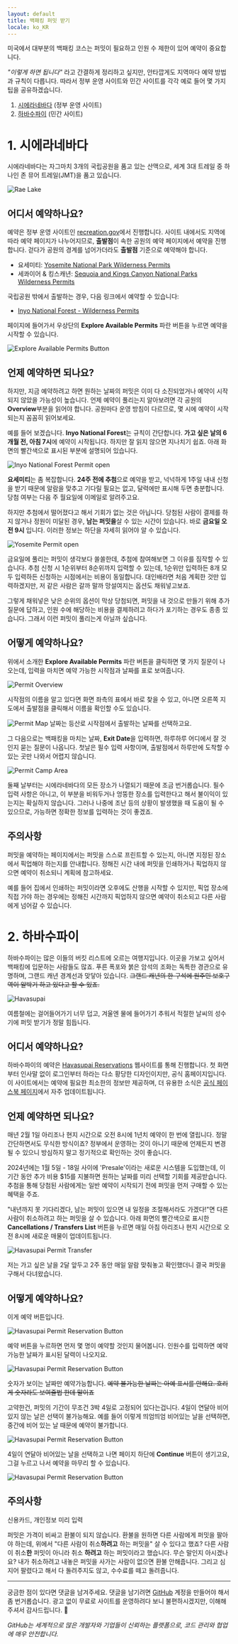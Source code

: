 ```yaml
---
layout: default
title: 백패킹 퍼밋 받기
locale: ko_KR
---
```


미국에서 대부분의 백패킹 코스는 퍼밋이 필요하고 인원 수 제한이 있어 예약이 중요합니다.

*"이렇게 하면 됩니다"* 라고 간결하게 정리하고 싶지만, 안타깝게도 지역마다 예약 방법과 규칙이 다릅니다. 따라서 정부 운영 사이트와 민간 사이트를 각각 예로 들어 몇 가지 팁을 공유하겠습니다.

1. [시에라네바다](#1-시에라네바다) (정부 운영 사이트)
1. [하바수파이](#2-하바수파이) (민간 사이트)

# 1. 시에라네바다
시에라네바다는 자그마치 3개의 국립공원을 품고 있는 산맥으로, 세계 3대 트레일 중 하나인 존 뮤어 트레일(JMT)을 품고 있습니다.

![Rae Lake](/assets/img/backpacking/rae_lake.jpg)

## 어디서 예약하나요?

예약은 정부 운영 사이트인 [recreation.gov](http://recreation.gov)에서 진행합니다. 사이트 내에서도 지역에 따라 예약 페이지가 나누어지므로, **출발점**이 속한 공원의 예약 페이지에서 예약을 진행합니다. 걷다가 공원의 경계를 넘어가더라도 **출발점** 기준으로 예약해야 합니다.
* 요세미티: [Yosemite National Park Wilderness Permits](https://www.recreation.gov/permits/445859)
* 세콰이어 & 킹스캐년: [Sequoia and Kings Canyon National Parks Wilderness Permits](https://www.recreation.gov/permits/445857)

국립공원 밖에서 출발하는 경우, 다음 링크에서 예약할 수 있습니다:
* [Inyo National Forest - Wilderness Permits](https://www.recreation.gov/permits/233262)

페이지에 들어가서 우상단의 **Explore Available Permits** 파란 버튼을 누르면 예약을 시작할 수 있습니다.

![Explore Available Permits Button](/assets/img/backpacking/permit_button.jpg)

## 언제 예약하면 되나요?

하지만, 지금 예약하려고 하면 원하는 날짜의 퍼밋은 이미 다 소진되었거나 예약이 시작되지 않았을 가능성이 높습니다. 언제 예약이 풀리는지 알아보려면 각 공원의 **Overview**부분을 읽어야 합니다. 공원마다 운영 방침이 다르므로, 몇 시에 예약이 시작되는지 꼼꼼히 읽어보세요.

예를 들어 보겠습니다. **Inyo National Forest**는 규칙이 간단합니다. **가고 싶은 날의 6개월 전, 아침 7시**에 예약이 시작됩니다. 하지만 잘 읽지 않으면 지나치기 쉽죠. 아래 화면의 빨간색으로 표시된 부분에 설명되어 있습니다.

![Inyo National Forest Permit open](/assets/img/backpacking/permit_open_1.jpg)

**요세미티**는 좀 복잡합니다. **24주 전에 추첨**으로 예약을 받고, 넉넉하게 1주일 내내 신청을 받기 때문에 알람을 맞추고 기다릴 필요는 없고, 달력에만 표시해 두면 충분합니다. 당첨 여부는 다음 주 월요일에 이메일로 알려주고요.

하지만 추첨에서 떨어졌다고 해서 기회가 없는 것은 아닙니다. 당첨된 사람이 결제를 하지 않거나 정원이 미달된 경우, **남는 퍼밋을**살 수 있는 시간이 있습니다. 바로 **금요일 오전 9시** 입니다. 이러한 정보는 하단을 자세히 읽어야 알 수 있습니다.

![Yosemite Permit open](/assets/img/backpacking/permit_open_2.jpg)

금요일에 풀리는 퍼밋이 생각보다 쏠쏠한데, 추첨에 참여해보면 그 이유를 짐작할 수 있습니다. 추첨 신청 시 1순위부터 8순위까지 입력할 수 있는데, 1순위만 입력하든 8개 모두 입력하든 신청하는 시점에서는 비용이 동일합니다. 대인배라면 처음 계획한 것만 입력하겠지만, 저 같은 사람은 갈까 말까 망설여지는 옵션도 채워넣고보죠.

그렇게 채워넣은 낮은 순위의 옵션이 막상 당첨되면, 퍼밋을 내 것으로 만들기 위해 추가 질문에 답하고, 인원 수에 해당하는 비용을 결제하려고 하다가 포기하는 경우도 종종 있습니다. 그래서 이런 퍼밋이 풀리는게 아닐까 싶습니다.

## 어떻게 예약하나요?

위에서 소개한 **Explore Available Permits** 파란 버튼을 클릭하면 몇 가지 질문이 나오는데, 입력을 마치면 예약 가능한 시작점과 날짜를 표로 보여줍니다.

![Permit Overview](/assets/img/backpacking/permit_overview.jpg)

시작점의 이름을 알고 있다면 화면 좌측의 표에서 바로 찾을 수 있고, 아니면 오른쪽 지도에서 출발점을 클릭해서 이름을 확인할 수도 있습니다.

![Permit Map](/assets/img/backpacking/permit_map.jpg)
날짜는 등산로 시작점에서 출발하는 날짜를 선택하고요.

그 다음으로는 백패킹을 마치는 날짜, **Exit Date**을 입력하면, 하루하루 어디에서 잘 것인지 묻는 질문이 나옵니다. 첫날은 필수 입력 사항이며, 출발점에서 하루만에 도착할 수 있는 곳만 나와서 어렵지 않습니다.

![Permit Camp Area](/assets/img/backpacking/permit_camp_area.jpg)

둘째 날부터는 시에라네바다의 모든 장소가 나열되기 때문에 조금 번거롭습니다. 필수 입력 사항은 아니고, 이 부분을 비워두거나 엉뚱한 장소를 입력한다고 해서 불이익이 있는지는 확실하지 않습니다. 그러나 나중에 조난 등의 상황이 발생했을 때 도움이 될 수 있으므로, 가능하면 정확한 정보를 입력하는 것이 좋겠죠.

## 주의사항

퍼밋을 예약하는 페이지에서는 퍼밋을 스스로 프린트할 수 있는지, 아니면 지정된 장소에서 픽업해야 하는지를 안내합니다. 정해진 시간 내에 퍼밋을 인쇄하거나 픽업하지 않으면 예약이 취소되니 계획에 참고하세요.

예를 들어 집에서 인쇄하는 퍼밋이라면 오후에도 산행을 시작할 수 있지만, 픽업 장소에 직접 가야 하는 경우에는 정해진 시간까지 픽업하지 않으면 예약이 취소되고 다른 사람에게 넘어갈 수 있습니다.

# 2. 하바수파이

하바수파이는 많은 이들의 버킷 리스트에 오르는 여행지입니다. 이곳을 가보고 싶어서 백패킹에 입문하는 사람들도 많죠. 푸른 폭포와 붉은 암석의 조화는 독특한 경관으로 유명하며, 그랜드 캐년 경계선과 맞닿아 있습니다. ~~그랜드 캐년의 한 구석에 원주민 보호구역이 알박기 하고 있다고 할 수 있죠.~~

![Havasupai](/assets/img/backpacking/havasupai.jpg)

여름철에는 걸어들어가기 너무 덥고, 겨울엔 물에 들어가기 추워서 적절한 날씨의 성수기에 퍼밋 받기가 정말 힘듭니다.

## 어디서 예약하나요?

하바수파이의 예약은 [Havasupai Reservations](https://www.havasupaireservations.com/) 웹사이트를 통해 진행합니다. 첫 화면부터 인사말 없이 로그인부터 하라는 다소 황당한 디자인이지만, 공식 홈페이지입니다. 이 사이트에서는 예약에 필요한 최소한의 정보만 제공하며, 더 유용한 소식은 [공식 페이스북 페이지](https://www.facebook.com/HavasupaiTribeTourismOfficial/)에서 자주 업데이트됩니다.

## 언제 예약하면 되나요?

매년 2월 1일 아리조나 현지 시간으로 오전 8시에 1년치 예약이 한 번에 열립니다. 정말 간단하면서도 무식한 방식이죠? 정부에서 운영하는 것이 아니기 때문에 언제든지 변경될 수 있으니 방심하지 말고 정기적으로 확인하는 것이 좋습니다.

2024년에는 1월 5일 - 18일 사이에 'Presale'이라는 새로운 시스템을 도입했는데, 이 기간 동안 추가 비용 $15를 지불하면 원하는 날짜를 미리 선택할 기회를 제공받습니다. 추첨을 통해 당첨된 사람에게는 일반 예약이 시작되기 전에 퍼밋을 먼저 구매할 수 있는 혜택을 주죠.

"내년까지 못 기다리겠다, 남는 퍼밋이 있으면 내 일정을 조절해서라도 가겠다!"면 다른 사람이 취소하려고 하는 퍼밋을 살 수 있습니다. 아래 화면의 빨간색으로 표시한 **Cancellations / Transfers List** 버튼을 누르면 매일 아침 아리조나 현지 시간으로 오전 8시에 새로운 매물이 업데이트됩니다.

![Havasupai Permit Transfer](/assets/img/backpacking/havasupai_transfer.jpg)

저는 가고 싶은 날을 2달 앞두고 2주 동안 매일 알람 맞춰놓고 확인했더니 결국 퍼밋을 구해서 다녀왔습니다.

## 어떻게 예약하나요?

이게 예약 버튼입니다.

![Havasupai Permit Reservation Button](/assets/img/backpacking/havasupai_reservation.jpg)

예약 버튼을 누르하면 먼저 몇 명이 예약할 것인지 물어봅니다. 인원수를 입력하면 예약 가능한 날짜가 표시된 달력이 나오지요.

![Havasupai Permit Reservation Button](/assets/img/backpacking/havasupai_calendar.jpg)

숫자가 보이는 날짜만 예약가능합니다. ~~예약 불가능한 날짜는 아예 표시를 안해요. 흐리게 숫자라도 보여줄법 한데 말이죠~~

고약한건, 퍼밋의 기간이 무조건 3박 4일로 고정되어 있다는겁니다. 4일이 연달아 비어있지 않는 날은 선택이 불가능해요. 예를 들어 이렇게 띄엄띄엄 비어있는 날을 선택하면, 중간에 비어 있는 날 때문에 예약이 불가합니다.

![Havasupai Permit Reservation Button](/assets/img/backpacking/havasupai_not_available.jpg)

4일이 연달아 비어있는 날을 선택하고 나면 페이지 하단에 **Continue** 버튼이 생기고요, 그걸 누르고 나서 예약을 마무리 할 수 있습니다.

![Havasupai Permit Reservation Button](/assets/img/backpacking/havasupai_available.jpg)

## 주의사항

신용카드, 개인정보 미리 입력

퍼밋은 가격이 비싸고 환불이 되지 않습니다. 환불을 원하면 다른 사람에게 퍼밋을 팔아야 하는데,
위에서 "다른 사람이 취소**하려고** 하는 퍼밋을" 살 수 있다고 했죠? 다른 사람이 취소**한** 퍼밋이 아니라 취소 **하려고** 하는 퍼밋이라고 했습니다. 무슨 말인지 아시겠나요? 내가 취소하려고 내놓은 퍼밋을 사가는 사람이 없으면 환불 안해줍니다. 그리고 심지어 팔렸다고 해서 다 돌려주지도 않고, 수수료를 떼고 돌려줍니다.

---

궁금한 점이 있다면 댓글을 남겨주세요. 댓글을 남기려면 [GitHub](http://github.com) 계정을 만들어야 해서 좀 번거롭습니다. 광고 없이 무료로 사이트를 운영하려다 보니 불편하시겠지만, 이해해 주셔서 감사드립니다. 🙂

*GitHub는 세계적으로 많은 개발자와 기업들이 신뢰하는 플랫폼으로, 코드 관리와 협업에 매우 안전합니다.*

